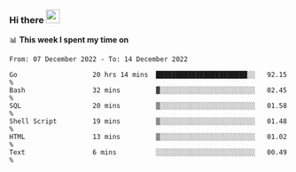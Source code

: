 ### Hi there <a href="https://www.gautamkrishnar.com/"><img src="https://media.giphy.com/media/hvRJCLFzcasrR4ia7z/giphy.gif" width="25px"></a>

📊 **This week I spent my time on**

<!--START_SECTION:waka-->

```text
From: 07 December 2022 - To: 14 December 2022

Go                   20 hrs 14 mins  ███████████████████████░░   92.15 %
Bash                 32 mins         ▓░░░░░░░░░░░░░░░░░░░░░░░░   02.45 %
SQL                  20 mins         ▒░░░░░░░░░░░░░░░░░░░░░░░░   01.58 %
Shell Script         19 mins         ▒░░░░░░░░░░░░░░░░░░░░░░░░   01.48 %
HTML                 13 mins         ▒░░░░░░░░░░░░░░░░░░░░░░░░   01.02 %
Text                 6 mins          ░░░░░░░░░░░░░░░░░░░░░░░░░   00.49 %
```

<!--END_SECTION:waka-->
